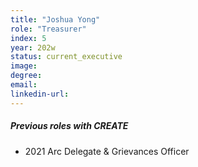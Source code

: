 ```yaml
---
title: "Joshua Yong"
role: "Treasurer"
index: 5
year: 202w
status: current_executive
image:
degree:
email:
linkedin-url:
---
```

##### Previous roles with CREATE

- 2021 Arc Delegate & Grievances Officer
